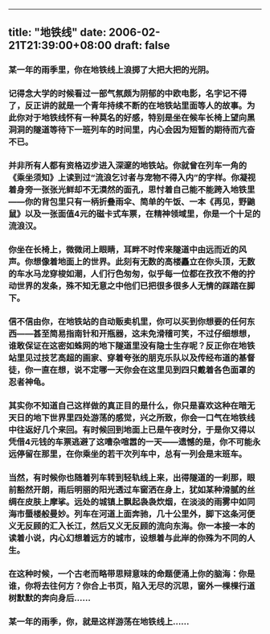 
---
title: "地铁线"
date: 2006-02-21T21:39:00+08:00
draft: false
---

### 某一年的雨季里，你在地铁线上浪掷了大把大把的光阴。

### 记得念大学的时候看过一部气氛颇为阴郁的中欧电影，名字记不得了，反正讲的就是一个青年持续不断的在地铁站里面等人的故事。为此你对于地铁线怀有一种莫名的好感，特别是坐在候车长椅上望向黑洞洞的隧道等待下一班列车的时间里，内心会因为短暂的期待而亢奋不已。

### 并非所有人都有资格迈步进入深邃的地铁站。你就曾在列车一角的《乘坐须知》上读到过“流浪乞讨者与宠物不得入内”的字样。你凝视着身旁一张张光鲜却不无漠然的面孔，思忖着自己能不能跨入地铁里——你的背包里只有一柄折叠雨伞、简单的午饭、一本《再见，野鼬鼠》以及一张面值4元的磁卡式车票，在精神领域里，你是一个十足的流浪汉。

### 你坐在长椅上，微微闭上眼睛，耳畔不时传来隧道中由远而近的风声。你想像着地面上的世界。此刻有无数的高楼矗立在你头顶，无数的车水马龙穿梭如潮，人们行色匆匆，似乎每一位都在孜孜不倦的拧动世界的发条，殊不知无意之中他们已把很多很多人无情的踩踏在脚下。

### 信不信由你，在地铁站的自动贩卖机里，你可以买到你想要的任何东西——甚至简易指南针和开瓶器，这未免滑稽可笑，不过仔细想想，谁敢保证在这密如蛛网的地下隧道里没有隐士生存呢？反正你在地铁站里见过技艺高超的画家、穿着夸张的朋克乐队以及传经布道的基督徒，你一直在想，说不定哪一天你会在这里见到四只戴着各色面罩的忍者神龟。

### 其实你不知道自己这样做的真正目的是什么，你只是喜欢这种在暗无天日的地下世界里四处游荡的感觉，兴之所致，你会一口气在地铁线中往返好几个来回。有时候回到地面上已是午夜时分，于是你又得以凭借4元钱的车票逃避了这嘈杂喧嚣的一天——遗憾的是，你不可能永远停留在那里，在你乘坐的若干次列车中，总有一列会是末班车。

### 当然，有时候你也随着列车转到轻轨线上来，出得隧道的一刹那，眼前豁然开朗，雨后明丽的阳光透过车窗洒在身上，犹如某种滑腻的丝绸在皮肤上摩挲。远处的城镇上飘起袅袅炊烟，在淡淡的雨雾中如同海市蜃楼般曼妙。列车在河道上面奔驰，几十公里外，脚下这条河便义无反顾的汇入长江，然后又义无反顾的流向东海。你一本接一本的读着小说，内心幻想着远方的城市，设想着与此岸的你殊为不同的人生。

### 在这种时候，一个古老而略带思辩意味的命题便涌上你的脑海：你是谁，你将去往何方？你合上书页，陷入无尽的沉思，窗外一棵棵行道树默默的奔向身后……

### 某一年的雨季，你，就是这样游荡在地铁线上……

